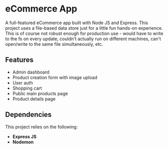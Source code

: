 # eCommerce App

A full-featured eCommerce app built with Node JS and Express. This project uses a file-based data store just for a little fun hands-on experience. This is of course not robust enough for production use - would have to write to the fs on every update, couldn't actually run on different machines, can't open/write to the same file simultaneously, etc.

## Features

- Admin dashboard
- Product creation form with image upload
- User auth
- Shopping cart
- Public main products page
- Product details page

## Dependencies

This project relies on the following:

- **Express JS**
- **Nodemon**
